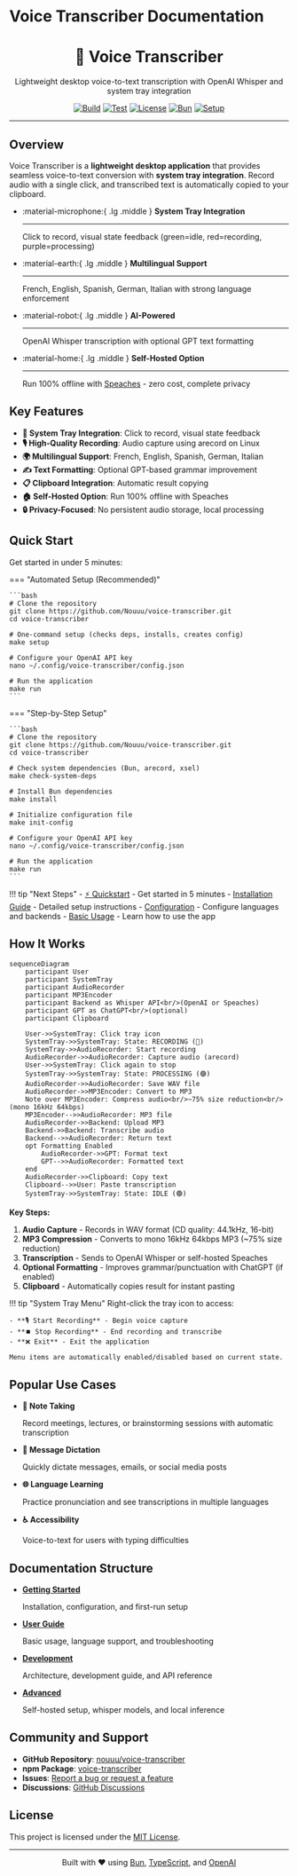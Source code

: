 # Voice Transcriber Documentation

<div align="center" markdown="1">

# 🎤 Voice Transcriber

Lightweight desktop voice-to-text transcription with OpenAI Whisper and system tray integration

[![Build](https://github.com/Nouuu/voice-transcriber/actions/workflows/build.yml/badge.svg)](https://github.com/Nouuu/voice-transcriber/actions/workflows/build.yml)
[![Test](https://github.com/Nouuu/voice-transcriber/actions/workflows/test.yml/badge.svg)](https://github.com/Nouuu/voice-transcriber/actions/workflows/test.yml)
[![License](https://img.shields.io/badge/license-MIT-blue.svg)](https://github.com/Nouuu/voice-transcriber/blob/main/LICENSE)
[![Bun](https://img.shields.io/badge/bun-%3E%3D1.2.0-black)](https://bun.sh)
[![Setup](https://img.shields.io/badge/⚡_5min_setup-quickstart-success)](getting-started/quickstart.md)

</div>

---

## Overview

Voice Transcriber is a **lightweight desktop application** that provides seamless voice-to-text conversion with **system tray integration**. Record audio with a single click, and transcribed text is automatically copied to your clipboard.

<div class="grid cards" markdown>

-   :material-microphone:{ .lg .middle } **System Tray Integration**

    ---

    Click to record, visual state feedback (green=idle, red=recording, purple=processing)

-   :material-earth:{ .lg .middle } **Multilingual Support**

    ---

    French, English, Spanish, German, Italian with strong language enforcement

-   :material-robot:{ .lg .middle } **AI-Powered**

    ---

    OpenAI Whisper transcription with optional GPT text formatting

-   :material-home:{ .lg .middle } **Self-Hosted Option**

    ---

    Run 100% offline with [Speaches](https://github.com/speaches-ai/speaches) - zero cost, complete privacy

</div>

## Key Features

- **🎯 System Tray Integration**: Click to record, visual state feedback
- **🎙️ High-Quality Recording**: Audio capture using arecord on Linux
- **🌍 Multilingual Support**: French, English, Spanish, German, Italian
- **✍️ Text Formatting**: Optional GPT-based grammar improvement
- **📋 Clipboard Integration**: Automatic result copying
- **🏠 Self-Hosted Option**: Run 100% offline with Speaches
- **🔒 Privacy-Focused**: No persistent audio storage, local processing

## Quick Start

Get started in under 5 minutes:

=== "Automated Setup (Recommended)"

    ```bash
    # Clone the repository
    git clone https://github.com/Nouuu/voice-transcriber.git
    cd voice-transcriber
    
    # One-command setup (checks deps, installs, creates config)
    make setup
    
    # Configure your OpenAI API key
    nano ~/.config/voice-transcriber/config.json
    
    # Run the application
    make run
    ```

=== "Step-by-Step Setup"

    ```bash
    # Clone the repository
    git clone https://github.com/Nouuu/voice-transcriber.git
    cd voice-transcriber
    
    # Check system dependencies (Bun, arecord, xsel)
    make check-system-deps
    
    # Install Bun dependencies
    make install
    
    # Initialize configuration file
    make init-config
    
    # Configure your OpenAI API key
    nano ~/.config/voice-transcriber/config.json
    
    # Run the application
    make run
    ```

!!! tip "Next Steps"
    - [⚡ Quickstart](getting-started/quickstart.md) - Get started in 5 minutes
    - [Installation Guide](getting-started/installation.md) - Detailed setup instructions
    - [Configuration](getting-started/configuration.md) - Configure languages and backends
    - [Basic Usage](user-guide/basic-usage.md) - Learn how to use the app

## How It Works

```mermaid
sequenceDiagram
    participant User
    participant SystemTray
    participant AudioRecorder
    participant MP3Encoder
    participant Backend as Whisper API<br/>(OpenAI or Speaches)
    participant GPT as ChatGPT<br/>(optional)
    participant Clipboard

    User->>SystemTray: Click tray icon
    SystemTray->>SystemTray: State: RECORDING (🔴)
    SystemTray->>AudioRecorder: Start recording
    AudioRecorder->>AudioRecorder: Capture audio (arecord)
    User->>SystemTray: Click again to stop
    SystemTray->>SystemTray: State: PROCESSING (🟣)
    AudioRecorder->>AudioRecorder: Save WAV file
    AudioRecorder->>MP3Encoder: Convert to MP3
    Note over MP3Encoder: Compress audio<br/>~75% size reduction<br/>(mono 16kHz 64kbps)
    MP3Encoder-->>AudioRecorder: MP3 file
    AudioRecorder->>Backend: Upload MP3
    Backend->>Backend: Transcribe audio
    Backend-->>AudioRecorder: Return text
    opt Formatting Enabled
        AudioRecorder->>GPT: Format text
        GPT-->>AudioRecorder: Formatted text
    end
    AudioRecorder->>Clipboard: Copy text
    Clipboard-->>User: Paste transcription
    SystemTray->>SystemTray: State: IDLE (🟢)
```

**Key Steps:**

1. **Audio Capture** - Records in WAV format (CD quality: 44.1kHz, 16-bit)
2. **MP3 Compression** - Converts to mono 16kHz 64kbps MP3 (~75% size reduction)
3. **Transcription** - Sends to OpenAI Whisper or self-hosted Speaches
4. **Optional Formatting** - Improves grammar/punctuation with ChatGPT (if enabled)
5. **Clipboard** - Automatically copies result for instant pasting

!!! tip "System Tray Menu"
    Right-click the tray icon to access:
    
    - **🎙️ Start Recording** - Begin voice capture
    - **⏹️ Stop Recording** - End recording and transcribe  
    - **❌ Exit** - Exit the application
    
    Menu items are automatically enabled/disabled based on current state.

## Popular Use Cases

<div class="grid cards" markdown>

-   **📝 Note Taking**

    Record meetings, lectures, or brainstorming sessions with automatic transcription

-   **💬 Message Dictation**

    Quickly dictate messages, emails, or social media posts

-   **🌐 Language Learning**

    Practice pronunciation and see transcriptions in multiple languages

-   **♿ Accessibility**

    Voice-to-text for users with typing difficulties

</div>

## Documentation Structure

<div class="grid cards" markdown>

-   [**Getting Started**](getting-started/installation.md)

    Installation, configuration, and first-run setup

-   [**User Guide**](user-guide/basic-usage.md)

    Basic usage, language support, and troubleshooting

-   [**Development**](development/architecture.md)

    Architecture, development guide, and API reference

-   [**Advanced**](advanced/speaches-integration.md)

    Self-hosted setup, whisper models, and local inference

</div>

## Community and Support

- **GitHub Repository**: [nouuu/voice-transcriber](https://github.com/Nouuu/voice-transcriber)
- **npm Package**: [voice-transcriber](https://www.npmjs.com/package/voice-transcriber)
- **Issues**: [Report a bug or request a feature](https://github.com/Nouuu/voice-transcriber/issues)
- **Discussions**: [GitHub Discussions](https://github.com/Nouuu/voice-transcriber/discussions)

## License

This project is licensed under the [MIT License](https://github.com/Nouuu/voice-transcriber/blob/main/LICENSE).

---

<div align="center">
  <p>Built with ❤️ using <a href="https://bun.sh">Bun</a>, <a href="https://www.typescriptlang.org/">TypeScript</a>, and <a href="https://platform.openai.com/">OpenAI</a></p>
</div>
